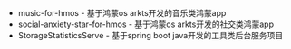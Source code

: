 -   music-for-hmos - 基于鸿蒙os arkts开发的音乐类鸿蒙app
-   social-anxiety-star-for-hmos - 基于鸿蒙os arkts开发的社交类鸿蒙app
-   StorageStatisticsServe - 基于spring boot java开发的工具类后台服务项目